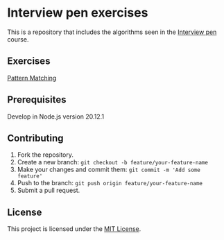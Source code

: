 # Interview pen exercises

This is a repository that includes the algorithms seen in the [Interview pen](https://interviewpen.com/) course.

## Exercises

[Pattern Matching](./patternMatching/README.md)

## Prerequisites

Develop in Node.js version 20.12.1

## Contributing

1. Fork the repository.
2. Create a new branch: `git checkout -b feature/your-feature-name`
3. Make your changes and commit them: `git commit -m 'Add some feature'`
4. Push to the branch: `git push origin feature/your-feature-name`
5. Submit a pull request.

## License

This project is licensed under the [MIT License](LICENSE).